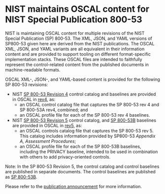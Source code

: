 # NIST maintains OSCAL content for NIST Special Publication 800-53

NIST is maintaining OSCAL content for multiple revisions of the NIST Special Publication (SP) 800-53.  The XML, JSON, and YAML versions of SP800-53 given here are derived from the NIST publications. The OSCAL XML, JSON, and YAML variants are all equivalent in their information content and are provided to support tooling on different format-specific implementation stacks. These OSCAL files are intended to faithfully represent the control-related content from the published documents in machine-readable formats.

OSCAL XML-, JSON-, and YAML-based content is provided for the following SP 800-53 revisions:

- NIST [SP 800-53 Revision 4][sp800-53-rev4] control catalog and baselines are provided in OSCAL in [rev4](rev4), as:
   - an OSCAL control catalog file that captures the SP 800-53 rev 4 and SP 800-53A rev4, combined; and
   - an OSCAL profile file for each of the SP 800-53 rev 4 baselines.
-  NIST [SP 800-53 Revision 5][sp800-53-rev5] control catalog, and [SP 800-53B][sp800-53B] baselines are provided in OSCAL in [rev5](rev5), as:
   - an OSCAL controls catalog file that captures the SP 800-53 rev 5. This catalog includes information provided by SP800-53 *Appendix A, Assessment Procedures*;
   - an OSCAL profile file for each of the SP 800-53B baselines, including the PRIVACY baseline, intended to be used in combination with others to add privacy-oriented controls.

Note: In the SP 800-53 Revision 5, the control catalog and control baselines are published in separate documents. The control baselines are published as [SP 800-53B][sp800-53B].

Please refer to the [publication announcement][sp800-53-rev5-announcement] for more information.

[sp800-53-rev4]: https://csrc.nist.gov/publications/detail/sp/800-53/rev-4/final
[sp800-53-rev5]: https://csrc.nist.gov/publications/detail/sp/800-53/rev-5/final
[sp800-53-rev5-announcement]: https://csrc.nist.gov/News/2022/security-privacy-control-assessment-procedures
[sp800-53B]: https://csrc.nist.gov/publications/detail/sp/800-53b/final
[sp800-53A]: https://csrc.nist.gov/publications/detail/sp/800-53a/rev-5/final